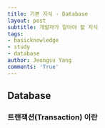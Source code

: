 ```yaml
---
title: 기본 지식 - Database
layout: post
subtitle: 개발자가 알아야 할 지식
tags:
- basicknowledge
- study
- database
author: Jeongsu Yang
comments: 'True'
---
```


## Database

### 트랜잭션(Transaction) 이란
